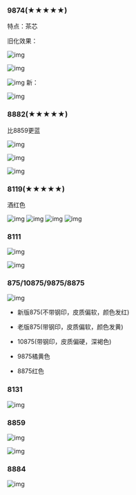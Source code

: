 
### 9874(★★★★★)



特点：茶芯

旧化效果：

![img](图/9874.jpeg)

![img](图/9874_2.jpeg)

![img](图/9874_3.jpg)
新：

![img](图/9874.webp)



### 8882(★★★★★)

比8859更蓝

![img](图/8882_1.jpg)

![img](图/8882_2.jpg)

![img](图/8882_3.jpg)

### 8119(★★★★★)

酒红色

![img](图/8119.jpg)
![img](图/8119_1.jpg)
![img](图/8119_2.jpg)
![img](图/8119_3.jpg)

### 8111
![img](图/8111.jpg)

![img](图/8111旧化后.jpeg)

### 875/10875/9875/8875

![img](图/875.jpg)

- 新版875(不带钢印，皮质偏软，颜色发红)
- 老版875(带钢印，皮质偏软，颜色发黄)

- 10875(带钢印，皮质偏硬，深褐色)
- 9875橘黄色
- 8875红色

### 8131
![img](图/8131.jpg)

### 8859
![img](图/8859.jpg)

![img](图/8859_2.jpg)



### 8884
![img](图/8884.jpg)